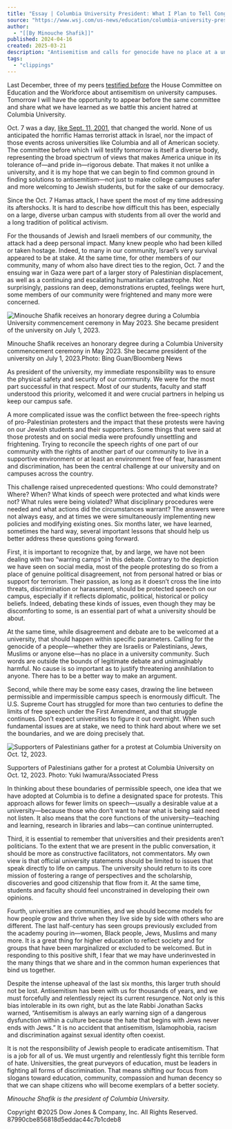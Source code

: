 ```yaml
---
title: "Essay | Columbia University President: What I Plan to Tell Congress Tomorrow"
source: "https://www.wsj.com/us-news/education/columbia-university-president-what-i-plan-to-tell-congress-tomorrow-5f157620"
author:
  - "[[By Minouche Shafik]]"
published: 2024-04-16
created: 2025-03-21
description: "Antisemitism and calls for genocide have no place at a university. My priority has been the safety and security of our community, but that leaves plenty of room for robust disagreement and debate."
tags:
  - "clippings"
---
```

Last December, three of my peers [testified before](https://www.wsj.com/us-news/education/harvard-mit-penn-presidents-antisemitism-congress-f39aacfe?mod=article_inline) the House Committee on Education and the Workforce about antisemitism on university campuses. Tomorrow I will have the opportunity to appear before the same committee and share what we have learned as we battle this ancient hatred at Columbia University.

Oct. 7 was a day, [like Sept. 11, 2001](https://www.wsj.com/news/collection/911archives-ff7985c9?mod=article_inline), that changed the world. None of us anticipated the horrific Hamas terrorist attack in Israel, nor the impact of those events across universities like Columbia and all of American society. The committee before which I will testify tomorrow is itself a diverse body, representing the broad spectrum of views that makes America unique in its tolerance of—and pride in—rigorous debate. That makes it not unlike a university, and it is my hope that we can begin to find common ground in finding solutions to antisemitism—not just to make college campuses safer and more welcoming to Jewish students, but for the sake of our democracy.

Since the Oct. 7 Hamas attack, I have spent the most of my time addressing its aftershocks. It is hard to describe how difficult this has been, especially on a large, diverse urban campus with students from all over the world and a long tradition of political activism.

For the thousands of Jewish and Israeli members of our community, the attack had a deep personal impact. Many knew people who had been killed or taken hostage. Indeed, to many in our community, Israel’s very survival appeared to be at stake. At the same time, for other members of our community, many of whom also have direct ties to the region, Oct. 7 and the ensuing war in Gaza were part of a larger story of Palestinian displacement, as well as a continuing and escalating humanitarian catastrophe. Not surprisingly, passions ran deep, demonstrations erupted, feelings were hurt, some members of our community were frightened and many more were concerned.

![Minouche Shafik receives an honorary degree during a Columbia University commencement ceremony in May 2023. She became president of the university on July 1, 2023.](https://images.wsj.net/im-949254?width=700&height=466)

Minouche Shafik receives an honorary degree during a Columbia University commencement ceremony in May 2023. She became president of the university on July 1, 2023.Photo: Bing Guan/Bloomberg News

As president of the university, my immediate responsibility was to ensure the physical safety and security of our community. We were for the most part successful in that respect. Most of our students, faculty and staff understood this priority, welcomed it and were crucial partners in helping us keep our campus safe.

A more complicated issue was the conflict between the free-speech rights of pro-Palestinian protesters and the impact that these protests were having on our Jewish students and their supporters. Some things that were said at those protests and on social media were profoundly unsettling and frightening. Trying to reconcile the speech rights of one part of our community with the rights of another part of our community to live in a supportive environment or at least an environment free of fear, harassment and discrimination, has been the central challenge at our university and on campuses across the country.

This challenge raised unprecedented questions: Who could demonstrate? Where? When? What kinds of speech were protected and what kinds were not? What rules were being violated? What disciplinary procedures were needed and what actions did the circumstances warrant? The answers were not always easy, and at times we were simultaneously implementing new policies and modifying existing ones. Six months later, we have learned, sometimes the hard way, several important lessons that should help us better address these questions going forward.

First, it is important to recognize that, by and large, we have not been dealing with two “warring camps” in this debate. Contrary to the depiction we have seen on social media, most of the people protesting do so from a place of genuine political disagreement, not from personal hatred or bias or support for terrorism. Their passion, as long as it doesn’t cross the line into threats, discrimination or harassment, should be protected speech on our campus, especially if it reflects diplomatic, political, historical or policy beliefs. Indeed, debating these kinds of issues, even though they may be discomforting to some, is an essential part of what a university should be about.

At the same time, while disagreement and debate are to be welcomed at a university, that should happen within specific parameters. Calling for the genocide of a people—whether they are Israelis or Palestinians, Jews, Muslims or anyone else—has no place in a university community. Such words are outside the bounds of legitimate debate and unimaginably harmful. No cause is so important as to justify threatening annihilation to anyone. There has to be a better way to make an argument.

Second, while there may be some easy cases, drawing the line between permissible and impermissible campus speech is enormously difficult. The U.S. Supreme Court has struggled for more than two centuries to define the limits of free speech under the First Amendment, and that struggle continues. Don’t expect universities to figure it out overnight. When such fundamental issues are at stake, we need to think hard about where we set the boundaries, and we are doing precisely that.

![Supporters of Palestinians gather for a protest at Columbia University on Oct. 12, 2023. ](https://images.wsj.net/im-949316?width=700&height=467)

Supporters of Palestinians gather for a protest at Columbia University on Oct. 12, 2023. Photo: Yuki Iwamura/Associated Press

In thinking about these boundaries of permissible speech, one idea that we have adopted at Columbia is to define a designated space for protests. This approach allows for fewer limits on speech—usually a desirable value at a university—because those who don’t want to hear what is being said need not listen. It also means that the core functions of the university—teaching and learning, research in libraries and labs—can continue uninterrupted.

Third, it is essential to remember that universities and their presidents aren’t politicians. To the extent that we are present in the public conversation, it should be more as constructive facilitators, not commentators. My own view is that official university statements should be limited to issues that speak directly to life on campus. The university should return to its core mission of fostering a range of perspectives and the scholarship, discoveries and good citizenship that flow from it. At the same time, students and faculty should feel unconstrained in developing their own opinions.

Fourth, universities are communities, and we should become models for how people grow and thrive when they live side by side with others who are different. The last half-century has seen groups previously excluded from the academy pouring in—women, Black people, Jews, Muslims and many more. It is a great thing for higher education to reflect society and for groups that have been marginalized or excluded to be welcomed. But in responding to this positive shift, I fear that we may have underinvested in the many things that we share and in the common human experiences that bind us together.

Despite the intense upheaval of the last six months, this larger truth should not be lost. Antisemitism has been with us for thousands of years, and we must forcefully and relentlessly reject its current resurgence. Not only is this bias intolerable in its own right, but as the late Rabbi Jonathan Sacks warned, “Antisemitism is always an early warning sign of a dangerous dysfunction within a culture because the hate that begins with Jews never ends with Jews.” It is no accident that antisemitism, Islamophobia, racism and discrimination against sexual identity often coexist.

It is not the responsibility of Jewish people to eradicate antisemitism. That is a job for all of us. We must urgently and relentlessly fight this terrible form of hate. Universities, the great purveyors of education, must be leaders in fighting all forms of discrimination. That means shifting our focus from slogans toward education, community, compassion and human decency so that we can shape citizens who will become exemplars of a better society.

*Minouche Shafik is the president of Columbia University.*

Copyright ©2025 Dow Jones & Company, Inc. All Rights Reserved. 87990cbe856818d5eddac44c7b1cdeb8